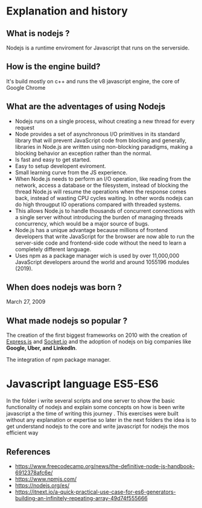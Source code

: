 # Explanation and history

## What is nodejs ?

Nodejs is a runtime enviroment for Javascript that runs on the serverside.

## How is the engine build?
It's build  mostly on c++ and runs the v8 javascript engine, the core of Google Chrome

## What are the adventages of using Nodejs 

* Nodejs runs on a single process, wihout creating a new thread for every  request
* Node provides a set of asynchronous I/O primitives in its standard library that will prevent JavaScript code from blocking and generally, libraries in Node.js are written using non-blocking paradigms, making a blocking behavior an exception rather than the normal.
* Is fast and easy to get started.
* Easy to setup developent eviroment.
* Small learning curve from the JS experience.
* When Node.js needs to perform an I/O operation, like reading from the network, access a database or the filesystem, instead of blocking the thread Node.js will resume the operations when the response comes back, instead of wasting CPU cycles waiting. In other words nodejs can do high througput IO operations compared with threaded systems.
* This allows Node.js to handle thousands of concurrent connections with a single server without introducing the burden of managing threads concurrency, which would be a major source of bugs.
* Node.js has a unique advantage because millions of frontend developers that write JavaScript for the browser are now able to run the server-side code and frontend-side code without the need to learn a completely different language.
* Uses npm as a package manager wich is  used by over 11,000,000 JavaScript developers around the world and around 1055196 modules (2019).
  
  

## When does nodejs was born ?
March 27, 2009

## What made nodejs so popular ?
The creation of the first biggest frameworks on 2010 with the creation of [Express.js](https://expressjs.com/es/) and [Socket.io](https://socket.io/) and the adoption of nodejs on big companies like **Google, Uber, and LinkedIn**.

The integration of npm package manager.


# Javascript language ES5-ES6
In the folder i write several scripts and one server to show the basic functionality of nodejs and explain some concepts on how is been write javascript a the time of writing this journey .
This exercises were built without any explanation or expertise so later in the next folders the idea is to get understand nodejs to the core and write javascript for nodejs the mos efficient way

## **References**
* https://www.freecodecamp.org/news/the-definitive-node-js-handbook-6912378afc6e/
* https://www.npmjs.com/
* https://nodejs.org/es/
* https://itnext.io/a-quick-practical-use-case-for-es6-generators-building-an-infinitely-repeating-array-49d74f555666

 
